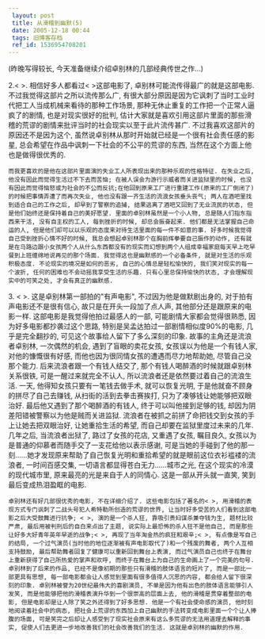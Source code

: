 ```yaml
---
 layout: post
 title: 从滑稽到幽默(5)
 date: 2005-12-18 00:44
 tags: 旧博客存档
 ref_id: 1536954708201
---
```

(昨晚写得较长, 今天准备继续介绍卓别林的几部经典传世之作...)



2.< >. 相信好多人都看过< >这部电影了, 卓别林可能流传得最广的就是这部电影. 不过我觉得这部片之所以流传那么广,
有很大部分原因是因为它讽刺了当时工业时代把工人当成机械来看待的那种工作场景, 那种无休止重复的工作把一个正常人逼疯了的剧情, 也是对现实很好的批判,
估计大家就是喜欢引用这部片里面的那些滑稽的荒谬的剧情来批评当时的社会现实以至于此片流传甚广. 不过我喜欢这部片的原因还不是因为这个,
虽然说卓别林从那时开始就已经是一个很有社会责任感的影星, 总会希望在作品中讽刺一下社会的不公平的荒谬的东西, 当然在这个方面上他也是做得很优秀的.

    而我更喜欢的是他在这部片里面演的失业工人所表现出来的那种乐观的性格特征. 在失业之后, 他没有因此而觉得生活过不下去而苦恼; 在被人误会为游行示威者而关进监狱里的时候, 也没有因此而觉得恼怒或为社会的不公而反抗;在他回到原来工厂进行重建工作(原来的工厂倒闭了)的时候把事情弄遭了而再次失业, 他也没有跟一齐生活的流浪女孩垂头丧气; 两人在酒吧里找到适合自己的工作之后, 却早到了警察的追捕, 结果逃离了酒吧又回到了无业流民的状态, 但是他们始终还是保持着自己的美好愿望. 里面的卓别林虽然是一个小人物, 总是随人们指东指西来干活, 没有自主权的工人, 每到挫折的时候, 却总会振奋起来. 他们都是无法掌握自己命运的人, 但是他们却可以以乐观的态度来对待生活里面的每一件不如意的事. 好多时候我觉得自己受到挫折心情不好的时候, 我总会想起卓别林那个在胸前挥拳要自己振作的动作, 还有就是在马路边跟小女孩两个人从什么东西都没有的现实而幻想到两个人组成幸福家庭每天早上吃早餐到上班缠绵地说再见的那个场面. 我觉得这也是幽默感的一个必备条件, 就是对生活的乐观积极态度. 不论现实的境况是如何的恶劣, 自己的心情总是轻松愉快的, 我们笑对现实的每一个波折, 任何的困难也不会动摇我享受生活的乐趣. 只有心里总保持愉快的状态, 才会理解现实中的可笑之处, 才会有真正的幽默感.



3\. < >. 这是卓别林第一部拍的"有声电影", 不过因为他是做默剧出身的, 对于拍有声电影还不是很有信心, 故只是在开头一段加了点人声,
其他部分还是跟原来的电影一样. 这部电影是我觉得他拍过最感人的一部, 可能剧情大家都会觉得很熟悉, 因为好多电影都抄袭过这个思路,
特别是吴孟达拍过一部剧情相似度90%的电影, 几乎是完全翻抄的, 可见这个故事给人留下了多么深刻的印象. 故事的主角还是流浪者卓别林, 一次偶然的机会,
遇到了盲眼的卖花女孩, 女孩误以为他是一个有钱人家, 对他的慷慨很有好感, 而他也因为很同情女孩的遭遇而尽力地帮助她, 尽管自己没那个能力.
后来流浪者跟一个有钱人结交了, 那个有钱人喝醉酒的时候就跟卓别林关系很铁, 可是一醒过来就完全不认人, 所以流浪者还是依然要过着自己的流浪生活. 一天,
他得知女孩只要有一笔钱去做手术, 就可以恢复光明, 于是他就奋不顾身的拼尽了自己去赚钱, 从扫街的活到去拳击赛挨打, 只为了凑够钱让她能够把双眼治好.
最后他又遇到了那个喝醉酒的有钱人, 终于可以叫他接到足够的钱, 却因为阴差阳错被警察以为他是贼而关进监狱.
流浪者在被抓之前拼了命把钱交到女孩的手上让她去把双眼治好, 让她重拾生活的希望, 而自己却要在监狱里度过未来的几年. 几年之后, 当流浪者出狱了,
路过了女孩的花店, 又重遇了女孩, 瞩目良久, 女孩以为是普通的仰慕者而随手交了一支花给他以表示感谢,
可是当她的手碰到了他的那一刻......她才发现原来帮助了自己恢复光明和重拾希望的就是眼前这位衣衫褴褛的流浪者, 一时间百感交集,
一切语言都显得苍白无力......城市之光, 在这个现实的冷漠的现代城市里, 原来最亮的光是来自于人的同情心. 这是一部从开头就一直笑,
笑到最后变成热泪盈眶的电影.



    卓别林还有好几部很优秀的电影, 不在详细介绍了. 这些电影包括了著名的< >, 用滑稽的表现方式专门讽刺了二战头号犯人希特勒所创造的荒谬的世界, 让当时好多受苦的人们看到这部电影之后大受鼓舞进行抗争; < >, 演的是一个杀人狂, 靠吸引贵妇谋杀兼夺钱为生, 题材比较严肃, 最后用被判刑后的自白来点出了主题, 说实际上最恐怖的杀人狂不是他自己, 而是那些让好多大好青年英年早逝的战争;< >, 再现了当年淘金热的疯狂和艰辛;< >, 有点像是写自己的结局, 一个过气演员(当时他的地位逐渐被有声电影取代了)和一个残废的舞者, 两个人互相支持鼓励, 最后帮助舞者回复了健康可以重新回到舞台上表演, 而过气演员自己也终于在舞台上重新获得了自己所热爱的掌声和欢呼, 而终于在舞台上为自己的生命画上了一个完美的句号. 卓别林到了后来的作品, 已经不是像初期的那些只有滑稽的肢体语言的短片了, 而是一部比一部更具有思想, 每一部电影都会让人感觉到里面有很多值得人沉思的内容, 都会给人留下很深刻的印象. 卓别林被誉为20世纪最伟大的喜剧演员, 不单是因为他有出色的肢体语言能够引人发笑, 而是他能够把他的滑稽表演升华到一个很崇高的层面上去, 他的滑稽是贯穿着整部的电影, 但是电影却是让人除了笑之外还得到了好多思想. 他是一个有社会使命感的演员, 他时刻地阅读着社会中的病态, 把社会上荒谬的东西加上自己幽默的手法转变成电影里面一个个让人捧腹的场面, 可是笑完之后却让人感受到了现实社会原来有这么多荒谬的无法用道理去解释的事实, 促使人们去更进一步地改善我们的社会改善我们的生活. 这就是卓别林的幽默的作用.

